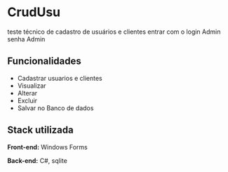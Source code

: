 
# CrudUsu

teste técnico de cadastro de usuários e clientes
entrar com o login Admin senha Admin

## Funcionalidades

- Cadastrar usuarios e clientes
- Visualizar
- Alterar
- Excluir
- Salvar no Banco de dados


## Stack utilizada

**Front-end:** Windows Forms

**Back-end:** C#, sqlite


